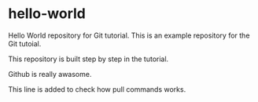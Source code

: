 # hello-world
Hello World repository for Git tutorial.
This is an example repository for the Git tutoial.

This repository is built step by step in the tutorial.

Github is really awasome.

This line is added to check how pull commands works. 
